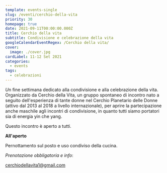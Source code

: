 ```yaml
---
template: events-single
slug: /eventi/cerchio-della-vita
priority: 30
homepage: true
date: 2021-09-11T00:00:00.000Z
title: Cerchio della vita
subtitle: Condivisione e celebrazione della vita
googleCalendarEventRegex: /Cerchio della vita/
cover:
  image: ./cover.jpg
cardLabel: 11-12 Set 2021
categories:
  - events
tags:
  - celebrazioni
---
```


<EntryInfo variant="upcoming" label="settembre 2021"/>
<EntryInfo variant="duration" label="da sabato 11" value="dalle 10:30"/>
<EntryInfo variant="duration" label="a domenica 12" value="alle 16:00"/>
<EntryInfo variant="location" label="A LaSchola" value="[Via Maroni 13, Casciago 21020, VA](https://g.page/laschola?share)"/>

<Row top={6} bottom={3}>
<Col md={6}>

<var>U</var>n fine settimana dedicato alla condivisione e alla celebrazione della vita. Organizzato da Cerchio della Vita, un gruppo spontaneo di incontro nato a seguito dell'esperienza di tante donne nel Cerchio Planetario delle Donne (attivo dal 2013 al 2018 a livello internazionale), per aprire la partecipazione anche maschile agli incontri di condivisione, in quanto tutti siamo portatori sia di energia yin che yang.

<Footnote top={3} bottom={3}>  

Questo incontro è aperto a tutti.

</Footnote>

</Col>
<Col md={6}>

<Alert>

**All'aperto**

Pernottamento sul posto e uso condiviso della cucina.

*Prenotazione obbligatoria e info*:

</Alert>

<ButtonLink href="mailto:cerchiodellavita1@gmail.com">cerchiodellavita1@gmail.com</ButtonLink>

</Col>
</Row>
